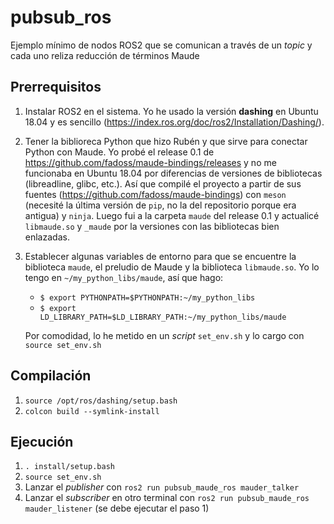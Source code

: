 # pubsub_ros
Ejemplo mínimo de nodos ROS2 que se comunican a través de un _topic_ y cada uno reliza reducción de términos Maude

## Prerrequisitos
1. Instalar ROS2 en el sistema. Yo he usado la versión **dashing** en Ubuntu 18.04 y es sencillo (https://index.ros.org/doc/ros2/Installation/Dashing/).
2. Tener la biblioreca Python que hizo Rubén y que sirve para conectar Python con Maude. Yo probé el release 0.1 de https://github.com/fadoss/maude-bindings/releases y no me funcionaba en Ubuntu 18.04 por diferencias de versiones de bibliotecas (libreadline, glibc, etc.). Así que compilé el proyecto a partir de sus fuentes (https://github.com/fadoss/maude-bindings) con `meson` (necesité la última versión de `pip`, no la del repositorio porque era antigua) y `ninja`. Luego fui a la carpeta `maude` del release 0.1 y actualicé `libmaude.so` y `_maude` por la versiones con las bibliotecas bien enlazadas. 
3. Establecer algunas variables de entorno para que se encuentre la biblioteca `maude`, el preludio de Maude y la biblioteca `libmaude.so`. Yo lo tengo en `~/my_python_libs/maude`, así que hago:
   * `$ export PYTHONPATH=$PYTHONPATH:~/my_python_libs`
   * `$ export LD_LIBRARY_PATH=$LD_LIBRARY_PATH:~/my_python_libs/maude`
 
   Por comodidad, lo he metido en un _script_ `set_env.sh` y lo cargo con `source set_env.sh`

## Compilación
1. `source /opt/ros/dashing/setup.bash`
1. `colcon build --symlink-install`

## Ejecución
1. `. install/setup.bash`
2. `source set_env.sh`
3. Lanzar el _publisher_ con `ros2 run pubsub_maude_ros mauder_talker`
4. Lanzar el _subscriber_ en otro terminal con `ros2 run pubsub_maude_ros mauder_listener` (se debe ejecutar el paso 1)
